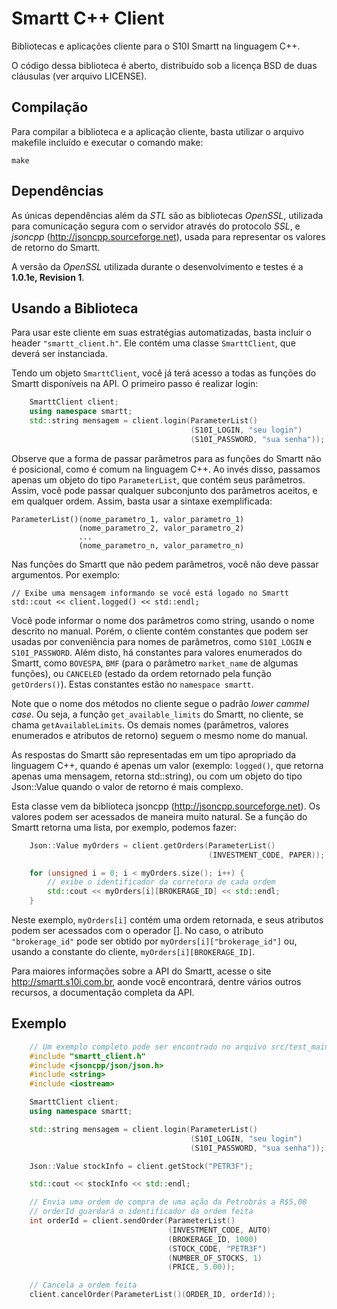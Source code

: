 
# Smartt C++ Client

Bibliotecas e aplicações cliente para o S10I Smartt na linguagem C++.

O código dessa biblioteca é aberto, distribuído sob a licença BSD de duas
cláusulas (ver arquivo LICENSE).


## Compilação

Para compilar a biblioteca e a aplicação cliente, basta utilizar o arquivo
makefile incluído e executar o comando make:

	make


## Dependências

As únicas dependências além da *STL* são as bibliotecas *OpenSSL*, 
utilizada para comunicação segura com o servidor através do protocolo 
*SSL*, e *jsoncpp* (http://jsoncpp.sourceforge.net), usada para 
representar os valores de retorno do Smartt.

A versão da *OpenSSL* utilizada durante o desenvolvimento e testes é a 
**1.0.1e, Revision 1**.


## Usando a Biblioteca

Para usar este cliente em suas estratégias automatizadas, basta incluir o
 header `"smartt_client.h"`. Ele contém uma classe `SmarttClient`, que 
deverá ser instanciada.

Tendo um objeto `SmarttClient`, você já terá acesso a todas as funções do
Smartt disponíveis na API. O primeiro passo é realizar login:

```cpp
    SmarttClient client;
    using namespace smartt;
    std::string mensagem = client.login(ParameterList()
                                        (S10I_LOGIN, "seu login")
                                        (S10I_PASSWORD, "sua senha"));
```

Observe que a forma de passar parâmetros para as funções do Smartt não é
posicional, como é comum na linguagem C++. Ao invés disso, passamos apenas
um objeto do tipo `ParameterList`, que contém seus parâmetros. Assim, você
pode passar qualquer subconjunto dos parâmetros aceitos, e em qualquer ordem.
Assim, basta usar a sintaxe exemplificada:

    ParameterList()(nome_parametro_1, valor_parametro_1)
                   (nome_parametro_2, valor_parametro_2)
                   ...
                   (nome_parametro_n, valor_parametro_n)

Nas funções do Smartt que não pedem parâmetros, você não deve passar 
argumentos. Por exemplo:

    // Exibe uma mensagem informando se você está logado no Smartt
    std::cout << client.logged() << std::endl; 

Você pode informar o nome dos parâmetros como string, usando o nome descrito
no manual. Porém, o cliente contém constantes que podem ser usadas por 
conveniência para nomes de parâmetros, como `S10I_LOGIN` e `S10I_PASSWORD`.
Além disto, há constantes para valores enumerados do Smartt, como `BOVESPA`,
`BMF` (para o parâmetro `market_name` de algumas funções), ou `CANCELED` 
(estado da ordem retornado pela função `getOrders()`). Estas constantes
estão no `namespace smartt`.

Note que o nome dos métodos no cliente segue o padrão *lower cammel case*.
Ou seja, a função `get_available_limits` do Smartt, no cliente, se chama
`getAvailableLimits`. Os demais nomes (parâmetros, valores enumerados e 
atributos de retorno) seguem o mesmo nome do manual.

As respostas do Smartt são representadas em um tipo apropriado da linguagem
C++, quando é apenas um valor (exemplo: `logged()`, que retorna apenas uma
mensagem, retorna std::string), ou com um objeto  do tipo Json::Value quando
o valor de retorno é mais complexo.

Esta classe vem da biblioteca jsoncpp (http://jsoncpp.sourceforge.net).
Os valores podem ser acessados de maneira muito natural. Se a função do
Smartt retorna uma lista, por exemplo, podemos fazer:

```cpp
    Json::Value myOrders = client.getOrders(ParameterList()
                                            (INVESTMENT_CODE, PAPER));

    for (unsigned i = 0; i < myOrders.size(); i++) {
        // exibe o identificador da corretora de cada ordem
        std::cout << myOrders[i][BROKERAGE_ID] << std::endl;
    }
```

Neste exemplo, `myOrders[i]` contém uma ordem retornada, e seus atributos
podem ser acessados com o operador []. No caso, o atributo `"brokerage_id"`
pode ser obtido por `myOrders[i]["brokerage_id"]` ou, usando a constante
do cliente, `myOrders[i][BROKERAGE_ID]`.

Para maiores informações sobre a API do Smartt, acesse o site
http://smartt.s10i.com.br, aonde você encontrará, dentre vários outros
recursos, a documentação completa da API.

## Exemplo

```cpp
    // Um exemplo completo pode ser encontrado no arquivo src/test_main.cpp
	#include "smartt_client.h"
    #include <jsoncpp/json/json.h>
    #include <string>
    #include <iostream>

    SmarttClient client;
    using namespace smartt;

    std::string mensagem = client.login(ParameterList()
                                        (S10I_LOGIN, "seu login")
                                        (S10I_PASSWORD, "sua senha"));

	Json::Value stockInfo = client.getStock("PETR3F");

    std::cout << stockInfo << std::endl;

	// Envia uma ordem de compra de uma ação da Petrobrás a R$5,00
    // orderId guardará o identificador da ordem feita
	int orderId = client.sendOrder(ParameterList()
                                   (INVESTMENT_CODE, AUTO)
                                   (BROKERAGE_ID, 1000)
                                   (STOCK_CODE, "PETR3F")
                                   (NUMBER_OF_STOCKS, 1)
                                   (PRICE, 5.00));

    // Cancela a ordem feita
    client.cancelOrder(ParameterList()(ORDER_ID, orderId));
```
